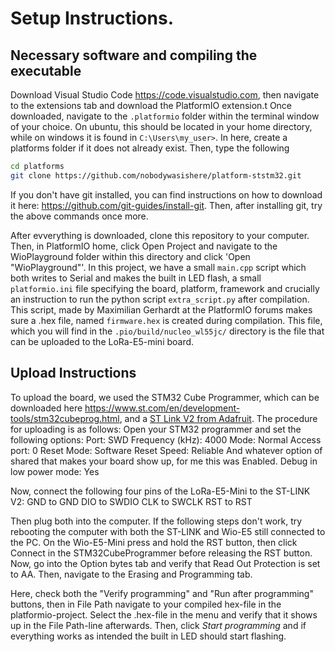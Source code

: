 # Setup Instructions.
## Necessary software and compiling the executable
Download Visual Studio Code <https://code.visualstudio.com>, then navigate to the extensions tab and download the PlatformIO extension.t Once downloaded, navigate to the ```.platformio``` folder within the terminal window of your choice. On ubuntu, this should be located in your home directory, while on windows it is found in ```C:\Users\my_user>```. In here, create a platforms folder if it does not already exist. Then, type the following 

```bash
cd platforms
git clone https://github.com/nobodywasishere/platform-ststm32.git
```
If you don't have git installed, you can find instructions on how to download it here: <https://github.com/git-guides/install-git>. Then, after installing git, try the above commands once more.

After evverything is downloaded, clone this repository to your computer. Then, in PlatformIO home, click Open Project and navigate to the WioPlayground folder within this directory and click 'Open "WioPlayground"'. In this project, we have a small ```main.cpp``` script which both writes to Serial and makes the built in LED flash, a small ```platformio.ini``` file specifying the board, platform, framework and crucially an instruction to run the python script ```extra_script.py``` after compilation. This script, made by Maximilian Gerhardt at the PlatformIO forums makes sure a .hex file, named ```firmware.hex``` is created during compilation. This file, which you will find in the ```.pio/build/nucleo_wl55jc/``` directory is the file that can be uploaded to the LoRa-E5-mini board. 

## Upload Instructions
To upload the board, we used the STM32 Cube Programmer, which can be downloaded here <https://www.st.com/en/development-tools/stm32cubeprog.html>, and a [ST Link V2 from Adafruit](https://www.adafruit.com/product/2548). The procedure for uploading is as follows: 
Open your STM32 programmer and set the following options: Port: SWD Frequency (kHz): 4000 Mode: Normal Access port: 0 Reset Mode: Software Reset Speed: Reliable And whatever option of shared that makes your board show up, for me this was Enabled. Debug in low power mode: Yes

Now, connect the following four pins of the LoRa-E5-Mini to the ST-LINK V2: 
GND to GND 
DIO to SWDIO 
CLK to SWCLK 
RST to RST

Then plug both into the computer. If the following steps don't work, try rebooting the computer with both the ST-LINK and Wio-E5 still connected to the PC. On the Wio-E5-Mini press and hold the RST button, then click Connect in the STM32CubeProgrammer before releasing the RST button. Now, go into the Option bytes tab and verify that Read Out Protection is set to AA. Then, navigate to the Erasing and Programming tab.

Here, check both the "Verify programming" and "Run after programming" buttons, then in File Path navigate to your compiled hex-file in the platformio-project. Select the .hex-file in the menu and verify that it shows up in the File Path-line afterwards. Then, click *Start programming* and if everything works as intended the built in LED should start flashing.
